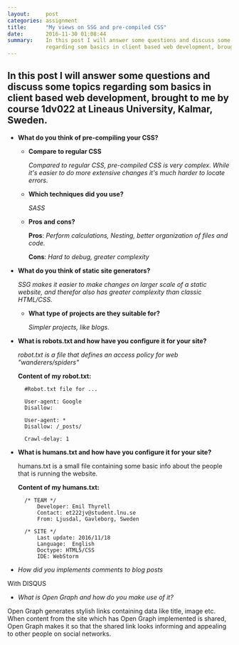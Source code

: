 ```yaml
---
layout:     post
categories: assignment
title:      "My views on SSG and pre-compiled CSS"
date:       2016-11-30 01:08:44
summary:    In this post I will answer some questions and discuss some topics 
            regarding som basics in client based web development, brought...
---
```

In this post I will answer some questions and discuss some topics regarding som basics in client based web development, brought to me by course 1dv022 at Lineaus University, Kalmar, Sweden.
----
- **What do you think of pre-compiling your CSS?**
    - **Compare to regular CSS**
    
        *Compared to regular CSS, pre-compiled CSS is very complex. While it's easier to do more extensive changes
        it's much harder to locate errors.*
        
    - **Which techniques did you use?**

        *SASS*
    
    - **Pros and cons?**
    
        **Pros**: *Perform calculations, Nesting, better organization of files and code.*
        
        **Cons**: *Hard to debug, greater complexity*
    
- **What do you think of static site generators?**
    
    *SSG makes it easier to make changes on larger scale of a static website, and therefor also has greater complexity than
    classic HTML/CSS.*
    
    - **What type of projects are they suitable for?**
        
        *Simpler projects, like blogs.*

- **What is robots.txt and how have you configure it for your site?**

    *robot.txt is a file that defines an access policy for web "wanderers/spiders"*
    
    **Content of my robot.txt:**
    
        #Robot.txt file for ...
    
        User-agent: Google
        Disallow:
     
        User-agent: *
        Disallow: /_posts/
    
        Crawl-delay: 1
    
    
- **What is humans.txt and how have you configure it for your site?**
    
    humans.txt is a small file containing some basic info about the people that is running the website.
    
    **Content of my humans.txt:**
    
        /* TEAM */
        	Developer: Emil Thyrell
         	Contact: et222jv@student.lnu.se
         	From: Ljusdal, Gavleborg, Sweden
    
        /* SITE */
    	    Last update: 2016/11/18
    	    Language:  English
    	    Doctype: HTML5/CSS
    	    IDE: WebStorm
    
- *How did you implements comments to blog posts*
    
With DISQUS

- *What is Open Graph and how do you make use of it?*

Open Graph generates stylish links containing data like title, image etc. 
When content from the site which has Open Graph implemented is shared, Open Graph
makes it so that the shared link looks informing and appealing to other people on social
networks.
